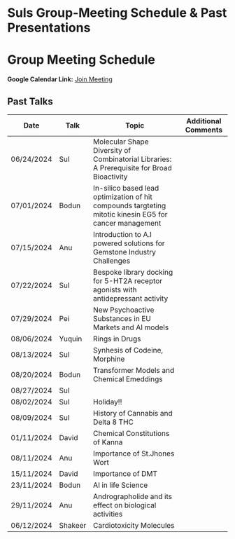 # Suls Group-Meeting Schedule & Past Presentations

# Group Meeting Schedule

**Google Calendar Link:** [Join Meeting](https://meet.google.com/biy-irfn-qzo) 

## Past Talks

| Date       |   Talk     | Topic                                                                                                  | Additional Comments  |
|------------|------------|--------------------------------------------------------------------------------------------------------|----------------------|
| 06/24/2024 | Sul        | Molecular Shape Diversity of Combinatorial Libraries: A Prerequisite for Broad Bioactivity             |                      |
| 07/01/2024 | Bodun      | In-silico based lead optimization of hit compounds targteting mitotic kinesin EG5 for cancer management|                      |
| 07/15/2024 | Anu        | Introduction to A.I powered solutions for Gemstone Industry Challenges                                 |                      |
| 07/22/2024 | Sul        | Bespoke library docking for 5-HT2A receptor agonists with antidepressant activity                      |                      |
| 07/29/2024 | Pei        | New Psychoactive Substances in EU Markets and AI models                                                |                      |
| 08/06/2024 | Yuquin     | Rings in Drugs                                                                                         |                      |
| 08/13/2024 | Sul        | Synhesis of Codeine, Morphine                                                                          |                      |
| 08/20/2024 | Bodun      | Transformer Models and Chemical Emeddings                                                              |                      |
| 08/27/2024 | Sul        |                                                                                                        |                      |
| 08/02/2024 | Sul        | Holiday!!                                                                                              |                      |
| 08/09/2024 | Sul        | History of Cannabis and Delta 8 THC                                                                    |                      |
| 01/11/2024 | David      | Chemical Constitutions of Kanna                                                                        |                      |
| 08/11/2024 | Anu        | Importance of St.Jhones Wort                                                                           |                      | 
| 15/11/2024 | David      | Importance of DMT                                                                                      |                      |
| 23/11/2024 | Bodun      | AI in life Science                                                                                     |                      |
| 29/11/2024 | Anu        | Andrographolide and its effect on biological activities                                                |                      |
| 06/12/2024 | Shakeer    | Cardiotoxicity Molecules                                                                               |                      |
